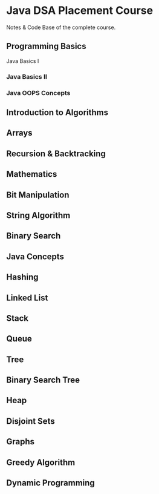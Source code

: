 # Java DSA Placement Course
Notes & Code Base of the complete course.


## Programming Basics
Java Basics I
### Java Basics II
### Java OOPS Concepts

## Introduction to Algorithms
## Arrays
## Recursion & Backtracking
## Mathematics
## Bit Manipulation
## String Algorithm
## Binary Search
## Java Concepts
## Hashing
## Linked List
## Stack
## Queue
## Tree
## Binary Search Tree
## Heap
## Disjoint Sets
## Graphs
## Greedy Algorithm
## Dynamic Programming

